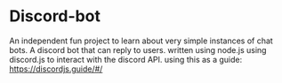 # Discord-bot
An independent fun project to learn about very simple instances of chat bots. A discord bot that can reply to users. written using node.js using discord.js to interact with the discord API. using this as a guide: https://discordjs.guide/#/
